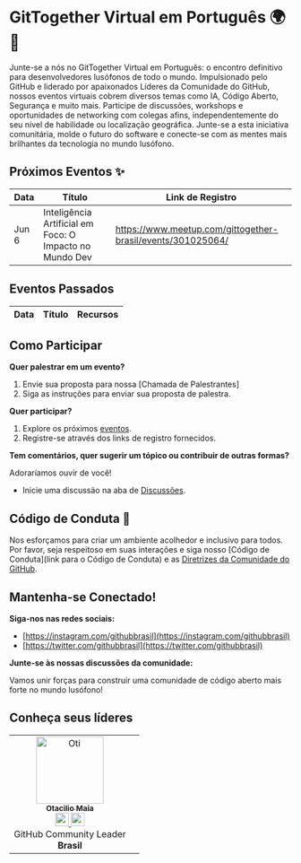 # GitTogether Virtual em Português 🌍 🚀

Junte-se a nós no GitTogether Virtual em Português: o encontro definitivo para desenvolvedores lusófonos de todo o mundo. Impulsionado pelo GitHub e liderado por apaixonados Líderes da Comunidade do GitHub, nossos eventos virtuais cobrem diversos temas como IA, Código Aberto, Segurança e muito mais. Participe de discussões, workshops e oportunidades de networking com colegas afins, independentemente do seu nível de habilidade ou localização geográfica. Junte-se a esta iniciativa comunitária, molde o futuro do software e conecte-se com as mentes mais brilhantes da tecnologia no mundo lusófono.

## Próximos Eventos ✨

| Data | Título | Link de Registro |
|---|---|---|
Jun 6 | Inteligência Artificial em Foco: O Impacto no Mundo Dev | https://www.meetup.com/gittogether-brasil/events/301025064/

## Eventos Passados

| Data | Título | Recursos |
|---|---|---|

## Como Participar

**Quer palestrar em um evento?**

1. Envie sua proposta para nossa [Chamada de Palestrantes]
2. Siga as instruções para enviar sua proposta de palestra.

**Quer participar?**

1. Explore os próximos [eventos](https://www.meetup.com/gittogether-brasil).
2. Registre-se através dos links de registro fornecidos.

**Tem comentários, quer sugerir um tópico ou contribuir de outras formas?**

Adoraríamos ouvir de você!

* Inicie uma discussão na aba de [Discussões](https://github.com/gittogethers/latam-virtuall/discussions/).

## Código de Conduta 🤝

Nos esforçamos para criar um ambiente acolhedor e inclusivo para todos. Por favor, seja respeitoso em suas interações e siga nosso [Código de Conduta](link para o Código de Conduta) e as [Diretrizes da Comunidade do GitHub](https://docs.github.com/pt/site-policy/github-terms/github-community-guidelines).

## Mantenha-se Conectado!

**Siga-nos nas redes sociais:**

- [https://instagram.com/githubbrasil](https://instagram.com/githubbrasil)
- [https://twitter.com/githubbrasil](https://twitter.com/githubbrasil)

**Junte-se às nossas discussões da comunidade:** 

Vamos unir forças para construir uma comunidade de código aberto mais forte no mundo lusófono!

## Conheça seus líderes

<table align="center">
<tr>
<td align="center">
<a href="https://www.instagram.com/OtacilioN/">
<img src="https://avatars.githubusercontent.com/u/10578275?v=4" alt="Oti" width="120px;" />
<br />
<sub><b>Otacilio Maia</b></sub>
</a>
<br />
<a href="https://github.com/OtacilioN" title="GitHub">
<img src="http://www.iconninja.com/files/241/825/211/round-collaboration-social-github-code-circle-network-icon.svg" width="24" height="24" />
</a>
<a href="https://www.linkedin.com/in/OtacilioN/" title="LinkedIn">
<img src="http://www.iconninja.com/files/863/607/751/network-linkedin-social-connection-circular-circle-media-icon.svg" width="24" height="24" />
</a>
<br />
GitHub Community Leader
<br />
<strong>Brasil</strong>
</td>
<td align="center">
<!-- Placeholder for another leader's profile -->
</td>
</tr>
</table>
